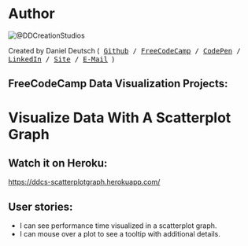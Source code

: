 # Author
![@DDCreationStudios](https://s3-us-west-2.amazonaws.com/s.cdpn.io/854371/profile/profile-80_2.jpg)

Created by Daniel Deutsch (<kbd>
[Github](https://github.com/DDCreationStudios) / [FreeCodeCamp](https://www.freecodecamp.com/ddcreationstudios) / [CodePen](http://codepen.io/ddcreationstudios/) / [LinkedIn](https://www.linkedin.com/in/daniel-deutsch-b95611127) / [Site](http://ddcreationstudios.at//) / [E-Mail](mailto:office@ddcreationstudios.at)
</kbd>)

## FreeCodeCamp Data Visualization Projects:
# Visualize Data With A Scatterplot Graph

## Watch it on Heroku:
<a href="https://ddcs-scatterplotgraph.herokuapp.com/" target="_blank">https://ddcs-scatterplotgraph.herokuapp.com/</a>


## User stories:
- I can see performance time visualized in a scatterplot graph.
- I can mouse over a plot to see a tooltip with additional details.

